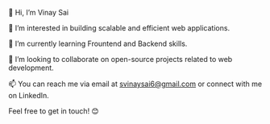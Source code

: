 👋 Hi, I’m Vinay Sai

👀 I’m interested in building scalable and efficient web applications.

🌱 I’m currently learning Frountend and Backend skills.

💞️ I’m looking to collaborate on open-source projects related to web development.

📫 You can reach me via email at svinaysai6@gmail.com or connect with me on LinkedIn.

Feel free to get in touch! 😊


